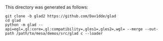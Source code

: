 This directory was generated as follows:

    git clone -b glad2 https://github.com/Dav1dde/glad
    cd glad
    python -m glad --api=egl=,gl:core=,gl:compatibility=,gles1=,gles2=,wgl= --merge --out-path /path/to/mesa/demos/src/glad c --loader
